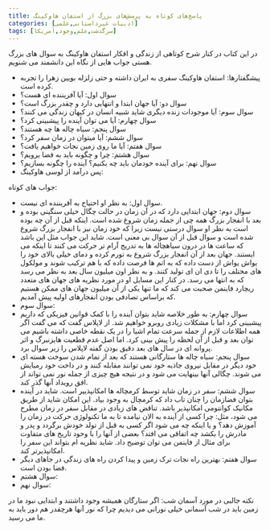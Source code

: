 ```yaml
---
title: پاسخ‌های کوتاه به پرسش‌های بزرگ از استفان هاوکینگ
categories: [ادبیات غیر‌داستانی,علمی]
tags: [سرگذشت,علم,وجود,آمریکا]
---
```



در این کتاب در کنار شرح کوتاهی از زندگی و افکار استفان هاوکینگ به سوال های بزرگ هستی جواب هایی از نگاه این دانشمند می شنویم.
- پیشگفتارها: استفان هاوکینگ سفری به ایران داشته و حتی زلزله بویین زهرا را تجربه کرده است.
- سوال اول: آیا آفریننده ای هست؟
- سوال دو: آیا جهان ابتدا و انتهایی دارد و چقدر بزرگ است؟
- سوال سوم: آیا موجودات زنده دیگری شاید شبیه انسان در کیهان زندگی می کنند؟
- سوال چهارم: آیا می توان آینده را پیشبینی کرد؟
- سوال پنجم: سیاه چاله ها چه هستند؟
- سوال ششم: آیا میتوان در زمان سفر کرد؟
- سوال هفتم:‌ آیا ما روی زمین نجات خواهیم یافت؟
- سوال هشتم: چرا و چگونه باید به فضا یرویم؟
- سوال نهم:‌ برای آینده خودمان باید چه بکنیم؟ آینده را چگونه بسازیم؟
- پس درآمد از لوسی هاوکینگ: 

جواب های کوتاه:
- سوال اول:‌ به نظر او احتیاج به آفریننده ای نیست.
- سوال دوم: جهان ابتدایی دارد که در آن زمان در حالت چگال خیلی سنگینی بوده و بعد با انفجار بزرگ همه چی از جمله زمان شروع شده است. اینکه قبل از آن چه بوده است به نظر او سوال درستی نیست زیرا که خود زمان نیز با انفجار بزرگ شروع شده است و سوال قبل از آن سوال بی معنی است. شاید این جواب مثل این باشد که ساعت ها در درون سیاهچاله ها به تدریج آرام تر حرکت می کنند تا اینکه می ایستند. جهان بعد از آن انفجار بزرگ شروع به تورم کرده و دمای خیلی بالای خود را یواش یواش از دست داده که به اتم ها فرصت داده که با هم ترکیب شوند و مولکول های مختلف را تا دی ان ای تولید کنند. و به نظر اون میلیون سال بعد به نظر می رسد که به انتها می رسد. در کنار این مسایل او در مورد نظریه های جهان های متعدد ریچارد فاینمن صحبت می کند که ما تنها یکی از آن میلیون جهان های ممکن هستیم که براساس تصادفی بودن انفجارهای اولیه پیش آمدیم. 
- سوال سوم:
- سوال چهارم: به طور خلاصه شاید بتوان آینده را با کمک قوانین فیزیکی که داریم پیشبینی کرد اما با مشکلات زیادی روبرو خواهیم شد. از لاپلاس گفت که می گفت اگر همه اطلاعات لازم از جمله سرعت تمام اشیا را در یک نقطه خاصی داشته باشیم می توان بعد و قبل از آن لحظه را پیش بینی کرد. اما اصل عدم قطعیت هایزنبرگ و اثر پروانه ای در سال های بعد دقیق بودن گفته لاپلاس را زیر سوال برد.
- سوال پنجم: سیاه چاله ها ستارگانی هستند که بعد از تمام شدن سوخت هسته ای خود دیگر در مقابل نیروی جاذبه خود نمی توانند مقابله کنند و در داخت خود رمبایش می شوند. چگالی آنها بینهایت می شود و در نتیجه هیچ چیزی از جمله نور نمی تواند از افق رویداد آنها گذر کند.
- سوال ششم: سفر در زمان شاید توسط کرمچاله ها امکانپذییر است. شاید در آینده بتوان فضازمان را چنان تاب داد که کرمچال به وجود بیاد. این امکان شاید از  طریق مکانیک کوانتومی امکانپذیر باشد. تناقض های زیادی در مقابل سفر در زمان مطرح می شود، مثل: چرا کسی از آینده به الان نیامده تا به ما تکنولوژی حرکت در زمان را آموزش دهد؟ و یا اینکه چه می شود اگر کسی به قبل از تولد خودش برگردد و پدر و مادرش را بکشد چه اتفاقی می افتد؟ بعضی از آنها را با وحود تاریخ های متفاوت برای مثال از فاینمن می توان توضیح داد. شاید نظریه ام بتواند این سفر را امکانپذیرتر کند.
- سوال هفتم: بهترین راه نجات ترک زمین و پیدا کردن راه های زندگی در جاهای دیگر فضا بودن است.
- سوال هشتم:
- سوال نهم: 




نکته جالبی در مورد آسمان شب: اگر ستارگان همیشه وجود داشتند و ابتدایی نبود ما در زمین باید در شب آسمانی خیلی نورانی می دیدیم چرا که نور آنها هرچقدر هم دور باید به ما می رسید. 
